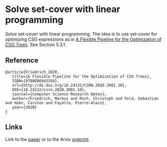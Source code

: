 # Solve set-cover with linear programming 
Solve set-cover with linear programming. 
The idea is to use set-cover for optimizing CSG expressions as in [A Flexible Pipeline for the Optimization of CSG Trees](http://wscg.zcu.cz/wscg2020/full/F71.pdf). See Section 5.3.1. 

## Reference 
```
@article{Friedrich_2020,
   title={A Flexible Pipeline for the Optimization of CSG Trees},
   ISBN={9788086943350},
   url={http://dx.doi.org/10.24132/CSRN.2020.3001.10},
   DOI={10.24132/csrn.2020.3001.10},
   journal={Computer Science Research Notes},
   author={Friedrich, Markus and Roch, Christoph and Feld, Sebastian and Hahn, Carsten and Fayolle, Pierre-Alain},
   year={2020}
}
```

## Links 
Link to the [paper](http://wscg.zcu.cz/wscg2020/full/F71.pdf) or to the Arxiv [preprint](http://wscg.zcu.cz/wscg2020/full/F71.pdf). 
